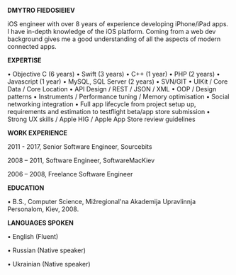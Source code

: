 
**DMYTRO FIEDOSIEIEV**

iOS engineer with over 8 years of experience developing iPhone/iPad apps. I have in-depth knowledge of the iOS platform. Coming from a web dev background gives me a good understanding of all the aspects of modern connected apps.

**EXPERTISE**

• Objective C (6 years)
• Swift (3 years)
• C++ (1 year)
• PHP (2 years)
• Javascript (1 year)
• MySQL, SQL Server (2 years)
• SVN/GIT
• UIKit / Core Data / Core Location
• API Design / REST / JSON / XML
• OOP / Design patterns
• Instruments / Performance tuning / Memory optimisation
• Social networking integration
• Full app lifecycle from project setup up, requirements and estimation to testflight beta/app store
submission
• Strong UX skills / Apple HIG / Apple App Store review guidelines

**WORK EXPERIENCE**

2011 - 2017, Senior Software Engineer, Sourcebits

2008 – 2011, Software Engineer, SoftwareMacKiev

2006 – 2008, Freelance Software Engineer


**EDUCATION**
 
• B.S., Computer Science, Mižregional'na Akademija Upravlinnja Personalom, Kiev, 2008. 

**LANGUAGES SPOKEN**

• English (Fluent)

• Russian (Native speaker) 

• Ukrainian (Native speaker)
